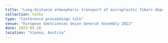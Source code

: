 ```yaml
---
title: "Long-distance atmospheric transport of microplastic fibers depends on their shapes"
collection: talks
type: "Conference proceedings talk"
venue: "European Geosciences Union General Assembly 2023"
date: 2023-04-28
location: "Vienna, Austria"
---
```

